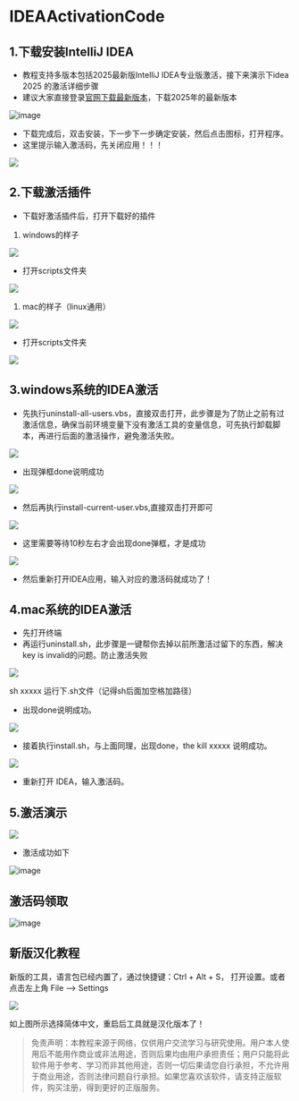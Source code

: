 # IDEAActivationCode

## 1.下载安装IntelliJ IDEA

- 教程支持多版本包括2025最新版IntelliJ IDEA专业版激活，接下来演示下idea 2025 的激活详细步骤
- 建议大家直接登录[官网下载最新版本](https://www.jetbrains.com.cn/idea/download)，下载2025年的最新版本

![image](https://gitee.com/jianlao888/ideaactivation-code/raw/master/img/idea0.png "最新版本和时间")

- 下载完成后，双击安装，下一步下一步确定安装，然后点击图标，打开程序。
- 这里提示输入激活码，先关闭应用！！！

![](https://gitee.com/jianlao888/ideaactivation-code/raw/master/img/idea1.png)


## 2.下载激活插件

- 下载好激活插件后，打开下载好的插件

1. windows的样子

![](https://gitee.com/jianlao888/ideaactivation-code/raw/master/img/idea2.png)


- 打开scripts文件夹

![](https://gitee.com/jianlao888/ideaactivation-code/raw/master/img/idea3.png)


1. mac的样子（linux通用）

![](https://gitee.com/jianlao888/ideaactivation-code/raw/master/img/ieda4.jpg)


- 打开scripts文件夹

![](https://gitee.com/jianlao888/ideaactivation-code/raw/master/img/ieda5.jpg)


## 3.windows系统的IDEA激活

- 先执行uninstall-all-users.vbs，直接双击打开，此步骤是为了防止之前有过激活信息，确保当前环境变量下没有激活工具的变量信息，可先执行卸载脚本，再进行后面的激活操作，避免激活失败。

![](https://gitee.com/jianlao888/ideaactivation-code/raw/master/img/idea6.jpg)


- 出现弹框done说明成功

![](https://gitee.com/jianlao888/ideaactivation-code/raw/master/img/idea7.jpg)


- 然后再执行install-current-user.vbs,直接双击打开即可

![](https://gitee.com/jianlao888/ideaactivation-code/raw/master/img/idea8.jpg)


- 这里需要等待10秒左右才会出现done弹框，才是成功

![](https://gitee.com/jianlao888/ideaactivation-code/raw/master/img/idea9.jpg)


- 然后重新打开IDEA应用，输入对应的激活码就成功了！

## 4.mac系统的IDEA激活

- 先打开终端
- 再运行uninstall.sh，此步骤是一键帮你去掉以前所激活过留下的东西，解决key is invalid的问题。防止激活失败

![](https://gitee.com/jianlao888/ideaactivation-code/raw/master/img/idea11.jpg)

sh xxxxx 运行下.sh文件（记得sh后面加空格加路径）

- 出现done说明成功。

![](https://gitee.com/jianlao888/ideaactivation-code/raw/master/img/idea12.jpg)

- 接着执行install.sh，与上面同理，出现done，the kill xxxxx 说明成功。

![](https://gitee.com/jianlao888/ideaactivation-code/raw/master/img/idea13.jpg)

- 重新打开 IDEA，输入激活码。

## 5.激活演示

![](https://gitee.com/jianlao888/ideaactivation-code/raw/master/img/idea14.png)

- 激活成功如下

![image](https://gitee.com/jianlao888/ideaactivation-code/raw/master/img/idea15.png)


## 激活码领取

![image](https://gitee.com/jianlao888/ideaactivation-code/raw/master/img/7zwp03g.png "领取激活码")

## 新版汉化教程

新版的工具，语言包已经内置了，通过快捷键：Ctrl + Alt + S， 打开设置。或者点击左上角 File —\> Settings

![](https://gitee.com/jianlao888/ideaactivation-code/raw/master/img/idea16.png)


如上图所示选择简体中文，重启后工具就是汉化版本了！

> 免责声明：本教程来源于网络，仅供用户交流学习与研究使用。用户本人使用后不能用作商业或非法用途，否则后果均由用户承担责任；用户只能将此软件用于参考、学习而非其他用途，否则一切后果请您自行承担，不允许用于商业用途，否则法律问题自行承担。如果您喜欢该软件，请支持正版软件，购买注册，得到更好的正版服务。

